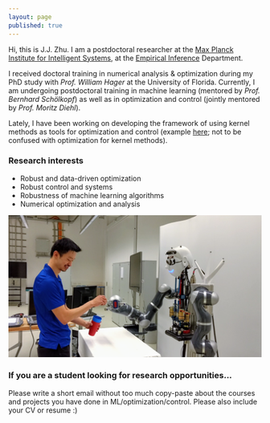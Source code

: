 ```yaml
---
layout: page
published: true
---
```

Hi, this is J.J. Zhu. I am a postdoctoral researcher at the [Max Planck Institute for Intelligent Systems](http://is.tue.mpg.de/), at the [Empirical Inference](https://ei.is.tuebingen.mpg.de/) Department.

I received doctoral training in numerical analysis & optimization during my PhD study with *Prof. William Hager* at the University of Florida. Currently, I am undergoing postdoctoral training in machine learning (mentored by *Prof. Bernhard Schölkopf*) as well as in optimization and control (jointly mentored by *Prof. Moritz Diehl*). 

Lately, I have been working on developing the framework of using kernel methods as tools for optimization and control (example [here](https://arxiv.org/pdf/2004.00166.pdf); not to be confused with optimization for kernel methods). 

### Research interests
+ Robust and data-driven optimization
+ Robust control and systems
+ Robustness of machine learning algorithms
+ Numerical optimization and analysis

![learning and control](/images/atom.png)

### If you are a student looking for research opportunities...

Please write a short email without too much copy-paste about the courses and projects you have done in ML/optimization/control. Please also include your CV or resume :)

